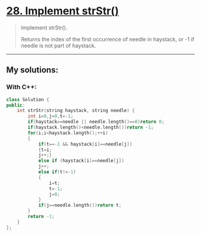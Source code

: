 [28. Implement strStr()](https://leetcode.com/problems/implement-strstr/)
========================
>
>Implement strStr().
>
>Returns the index of the first occurrence of needle in haystack, or -1 if needle is not part of haystack. 

----------
## My solutions:
### With C++:

```C++
class Solution {
public:
    int strStr(string haystack, string needle) {
        int i=0,j=0,t=-1;
        if(haystack==needle || needle.length()==0)return 0;
        if(haystack.length()<needle.length())return -1;
        for(i;i<haystack.length();++i)
        {
            if(t==-1 && haystack[i]==needle[j])
            {t=i;
            j++;}
            else if (haystack[i]==needle[j])
            j++;
            else if(t!=-1)
            {
                i=t;
                t=-1;
                j=0;
            }
            if(j==needle.length())return t;                
        }
        return -1;
    }
};
```
